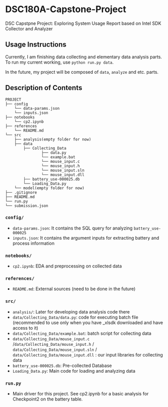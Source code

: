 # DSC180A-Capstone-Project
DSC Capstpne Project: Exploring System Usage Report based on Intel SDK Collector
and Analyzer

## Usage Instructions
Currently, I am finishing data collecting and elementary data analysis parts.
To run my current working, use `python run.py data`. 

In the future, my project will be composed of `data`, `analyze` and etc. parts.

## Description of Contents
```
PROJECT
├── config
    └── data-params.json
    └── inputs.json
├── notebooks
    └── cp2.ipynb
├── references
    └── README.md
└── src
    ├── analysis(empty folder for now)
    ├── data
        ├── Collecting_Data
                ├── data.py
                └── example.bat
                └── mouse_input.c
                └── mouse_input.h
                └── mouse_input.sln
                └── mouse_input.dll
        ├── battery_use-000025.db
        └── Loading_Data.py
    └── model(empty folder for now)
├── .gitignore
├── README.md
└── run.py
└── submission.json
```
### `config/`
* `data-params.json`: It contains the SQL query for analyzing `battery_use-000025`
* `inputs.json`: It contains the argument inputs for extracting battery and process information 

### `notebooks/`
* `cp2.ipynb`: EDA and preprocessing on collected data

### `references/`
* `README.md`: External sources (need to be done in the future)

### `src/`
* `analysis/`: Later for developing data analysis code there
* `data/Collecting_Data/data.py`: code for executing batch file (recommended to use only when you have _xlsdk downloaded and have access to it)
* `data/Collecting_Data/example.bat`: batch script for collecting data
* `data/Collecting_Data/mouse_input.c` /`data/Collecting_Data/mouse_input.h` / `data/Collecting_Data/mouse_input.sln` / `data/Collecting_Data/mouse_input.dll` : our input libraries for collecting data
* `battery_use-000025.db`: Pre-collected Database
* `Loading_Data.py`: Main code for loading and analyzing data

### `run.py`
* Main driver for this project. See cp2.ipynb for a basic analysis for Checkpoint2 on the battery table.
